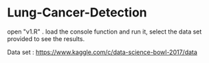 # Lung-Cancer-Detection
open "v1.R" . load the console function and run it, select the data set provided to see the results.

Data set : https://www.kaggle.com/c/data-science-bowl-2017/data
